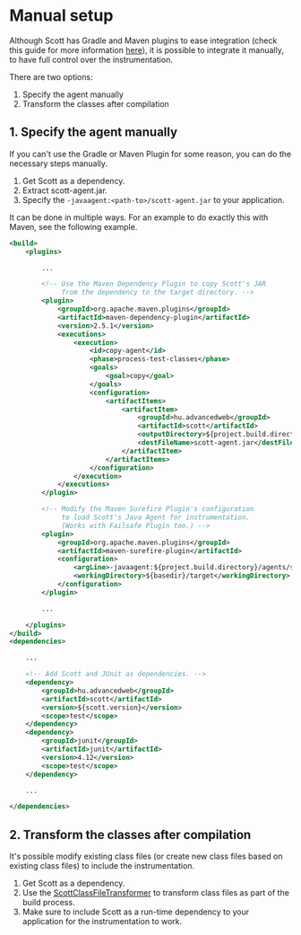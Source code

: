 # Manual setup

Although Scott has Gradle and Maven plugins to ease integration (check this guide for more information [here](https://github.com/dodie/scott)), it is possible to integrate it manually, to have full control over the instrumentation.

There are two options:

1. Specify the agent manually
2. Transform the classes after compilation


## 1. Specify the agent manually

If you can't use the Gradle or Maven Plugin for some reason, you can do the necessary steps manually.

1. Get Scott as a dependency.
2. Extract scott-agent.jar.
3. Specify the ```-javaagent:<path-to>/scott-agent.jar``` to your application.

It can be done in multiple ways. For an example to do exactly this with Maven, see the following example.

```xml
<build>
	<plugins>

		...

		<!-- Use the Maven Dependency Plugin to copy Scott's JAR
		     from the dependency to the target directory. -->
		<plugin>
			<groupId>org.apache.maven.plugins</groupId>
			<artifactId>maven-dependency-plugin</artifactId>
			<version>2.5.1</version>
			<executions>
				<execution>
					<id>copy-agent</id>
					<phase>process-test-classes</phase>
					<goals>
						<goal>copy</goal>
					</goals>
					<configuration>
						<artifactItems>
							<artifactItem>
								<groupId>hu.advancedweb</groupId>
								<artifactId>scott</artifactId>
								<outputDirectory>${project.build.directory}/agents</outputDirectory>
								<destFileName>scott-agent.jar</destFileName>
							</artifactItem>
						</artifactItems>
					</configuration>
				</execution>
			</executions>
		</plugin>

		<!-- Modify the Maven Surefire Plugin's configuration
		     to load Scott's Java Agent for instrumentation.
		     (Works with Failsafe Plugin too.) -->
		<plugin>
			<groupId>org.apache.maven.plugins</groupId>
			<artifactId>maven-surefire-plugin</artifactId>
			<configuration>
				<argLine>-javaagent:${project.build.directory}/agents/scott-agent.jar</argLine>
				<workingDirectory>${basedir}/target</workingDirectory>
			</configuration>
		</plugin>

		...

	</plugins>
</build>
<dependencies>

	...

	<!-- Add Scott and JUnit as dependencies. -->
	<dependency>
		<groupId>hu.advancedweb</groupId>
		<artifactId>scott</artifactId>
		<version>${scott.version}</version>
		<scope>test</scope>
	</dependency>
	<dependency>
		<groupId>junit</groupId>
		<artifactId>junit</artifactId>
		<version>4.12</version>
		<scope>test</scope>
	</dependency>

	...

</dependencies>
```

## 2. Transform the classes after compilation

It's possible modify existing class files (or create new class files based on existing class files) to include the
instrumentation.

1. Get Scott as a dependency.
2. Use the [ScottClassFileTransformer](https://github.com/dodie/scott/blob/master/scott/src/main/java/hu/advancedweb/scott/instrumentation/ScottClassFileTransformer.java) to transform class files as part of the build process.
3. Make sure to include Scott as a run-time dependency to your application for the instrumentation to work.
